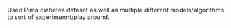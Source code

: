 Used Pima diabetes dataset as well as multiple different models/algorithms to sort of experimennt/play around.
